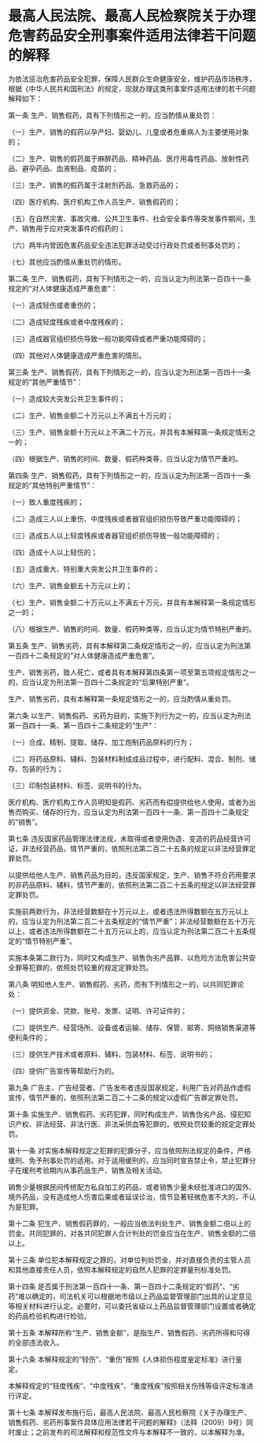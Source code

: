 # 最高人民法院、最高人民检察院关于办理危害药品安全刑事案件适用法律若干问题的解释

为依法惩治危害药品安全犯罪，保障人民群众生命健康安全，维护药品市场秩序，根据《中华人民共和国刑法》的规定，现就办理这类刑事案件适用法律的若干问题解释如下：

第一条 生产、销售假药，具有下列情形之一的，应当酌情从重处罚：

（一）生产、销售的假药以孕产妇、婴幼儿、儿童或者危重病人为主要使用对象的；

（二）生产、销售的假药属于麻醉药品、精神药品、医疗用毒性药品、放射性药品、避孕药品、血液制品、疫苗的；

（三）生产、销售的假药属于注射剂药品、急救药品的；

（四）医疗机构、医疗机构工作人员生产、销售假药的；

（五）在自然灾害、事故灾难、公共卫生事件、社会安全事件等突发事件期间，生产、销售用于应对突发事件的假药的；

（六）两年内曾因危害药品安全违法犯罪活动受过行政处罚或者刑事处罚的；

（七）其他应当酌情从重处罚的情形。

第二条 生产、销售假药，具有下列情形之一的，应当认定为刑法第一百四十一条规定的“对人体健康造成严重危害”：

（一）造成轻伤或者重伤的；

（二）造成轻度残疾或者中度残疾的；

（三）造成器官组织损伤导致一般功能障碍或者严重功能障碍的；

（四）其他对人体健康造成严重危害的情形。

第三条 生产、销售假药，具有下列情形之一的，应当认定为刑法第一百四十一条规定的“其他严重情节”：

（一）造成较大突发公共卫生事件的；

（二）生产、销售金额二十万元以上不满五十万元的；

（三）生产、销售金额十万元以上不满二十万元，并具有本解释第一条规定情形之一的；

（四）根据生产、销售的时间、数量、假药种类等，应当认定为情节严重的。

第四条 生产、销售假药，具有下列情形之一的，应当认定为刑法第一百四十一条规定的“其他特别严重情节”：

（一）致人重度残疾的；

（二）造成三人以上重伤、中度残疾或者器官组织损伤导致严重功能障碍的；

（三）造成五人以上轻度残疾或者器官组织损伤导致一般功能障碍的；

（四）造成十人以上轻伤的；

（五）造成重大、特别重大突发公共卫生事件的；

（六）生产、销售金额五十万元以上的；

（七）生产、销售金额二十万元以上不满五十万元，并具有本解释第一条规定情形之一的；

（八）根据生产、销售的时间、数量、假药种类等，应当认定为情节特别严重的。

第五条 生产、销售劣药，具有本解释第二条规定情形之一的，应当认定为刑法第一百四十二条规定的“对人体健康造成严重危害”。

生产、销售劣药，致人死亡，或者具有本解释第四条第一项至第五项规定情形之一的，应当认定为刑法第一百四十二条规定的“后果特别严重”。

生产、销售劣药，具有本解释第一条规定情形之一的，应当酌情从重处罚。

第六条 以生产、销售假药、劣药为目的，实施下列行为之一的，应当认定为刑法第一百四十一条、第一百四十二条规定的“生产”：

（一）合成、精制、提取、储存、加工炮制药品原料的行为；

（二）将药品原料、辅料、包装材料制成成品过程中，进行配料、混合、制剂、储存、包装的行为；

（三）印制包装材料、标签、说明书的行为。

医疗机构、医疗机构工作人员明知是假药、劣药而有偿提供给他人使用，或者为出售而购买、储存的行为，应当认定为刑法第一百四十一条、第一百四十二条规定的“销售”。

第七条 违反国家药品管理法律法规，未取得或者使用伪造、变造的药品经营许可证，非法经营药品，情节严重的，依照刑法第二百二十五条的规定以非法经营罪定罪处罚。

以提供给他人生产、销售药品为目的，违反国家规定，生产、销售不符合药用要求的非药品原料、辅料，情节严重的，依照刑法第二百二十五条的规定以非法经营罪定罪处罚。

实施前两款行为，非法经营数额在十万元以上，或者违法所得数额在五万元以上的，应当认定为刑法第二百二十五条规定的“情节严重”；非法经营数额在五十万元以上，或者违法所得数额在二十五万元以上的，应当认定为刑法第二百二十五条规定的“情节特别严重”。

实施本条第二款行为，同时又构成生产、销售伪劣产品罪、以危险方法危害公共安全罪等犯罪的，依照处罚较重的规定定罪处罚。

第八条 明知他人生产、销售假药、劣药，而有下列情形之一的，以共同犯罪论处：

（一）提供资金、贷款、账号、发票、证明、许可证件的；

（二）提供生产、经营场所、设备或者运输、储存、保管、邮寄、网络销售渠道等便利条件的；

（三）提供生产技术或者原料、辅料、包装材料、标签、说明书的；

（四）提供广告宣传等帮助行为的。

第九条 广告主、广告经营者、广告发布者违反国家规定，利用广告对药品作虚假宣传，情节严重的，依照刑法第二百二十二条的规定以虚假广告罪定罪处罚。

第十条 实施生产、销售假药、劣药犯罪，同时构成生产、销售伪劣产品、侵犯知识产权、非法经营、非法行医、非法采供血等犯罪的，依照处罚较重的规定定罪处罚。

第十一条 对实施本解释规定之犯罪的犯罪分子，应当依照刑法规定的条件，严格缓刑、免予刑事处罚的适用。对于适用缓刑的，应当同时宣告禁止令，禁止犯罪分子在缓刑考验期内从事药品生产、销售及相关活动。

销售少量根据民间传统配方私自加工的药品，或者销售少量未经批准进口的国外、境外药品，没有造成他人伤害后果或者延误诊治，情节显著轻微危害不大的，不认为是犯罪。

第十二条 犯生产、销售假药罪的，一般应当依法判处生产、销售金额二倍以上的罚金。共同犯罪的，对各共同犯罪人合计判处的罚金应当在生产、销售金额的二倍以上。

第十三条 单位犯本解释规定之罪的，对单位判处罚金，并对直接负责的主管人员和其他直接责任人员，依照本解释规定的自然人犯罪的定罪量刑标准处罚。

第十四条 是否属于刑法第一百四十一条、第一百四十二条规定的“假药”、“劣药”难以确定的，司法机关可以根据地市级以上药品监督管理部门出具的认定意见等相关材料进行认定。必要时，可以委托省级以上药品监督管理部门设置或者确定的药品检验机构进行检验。

第十五条 本解释所称“生产、销售金额”，是指生产、销售假药、劣药所得和可得的全部违法收入。

第十六条 本解释规定的“轻伤”、“重伤”按照《人体损伤程度鉴定标准》进行鉴定。

本解释规定的“轻度残疾”、“中度残疾”、“重度残疾”按照相关伤残等级评定标准进行评定。

第十七条 本解释发布施行后，最高人民法院、最高人民检察院《关于办理生产、销售假药、劣药刑事案件具体应用法律若干问题的解释》（法释〔2009〕9号）同时废止；之前发布的司法解释和规范性文件与本解释不一致的，以本解释为准。
